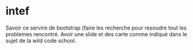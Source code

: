 # intef
Savoir ce servire de bootstrap (faire les recherche pour resoudre tout les problemes rencontré.
Avoir une slide et des carte comme indiqué dans le sujet de la wild code school.
